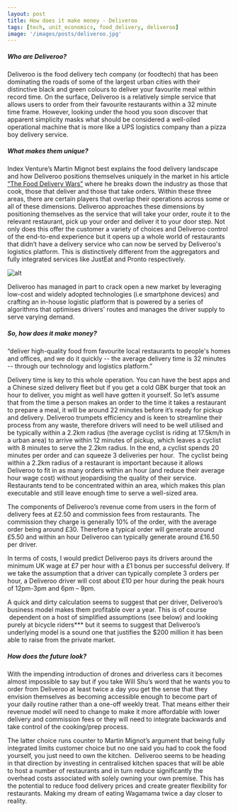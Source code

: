 ```yaml
---
layout: post
title: How does it make money - Deliveroo
tags: [tech, unit_economics, food_delivery, deliveroo]
image: '/images/posts/deliveroo.jpg'
---
```


##### Who are Deliveroo?

Deliveroo is the food delivery tech company (or foodtech) that has been dominating the roads of some of the largest urban cities with their distinctive black and green colours to deliver your favourite meal within record time. On the surface, Deliveroo is a relatively simple service that allows users to order from their favourite restaurants within a 32 minute time frame. However, looking under the hood you soon discover that apparent simplicity masks what should be considered a well-oiled operational machine that is more like a UPS logistics company than a pizza boy delivery service.

##### What makes them unique?

Index Venture’s Martin Mignot best explains the food delivery landscape and how Deliveroo positions themselves uniquely in the market in his article [“The Food Delivery Wars”](https://www.indexventures.com/blog/the-food-delivery-wars) where he breaks down the industry as those that cook, those that deliver and those that take orders. Within these three areas, there are certain players that overlap their operations across some or all of these dimensions. Deliveroo approaches these dimensions by positioning themselves as the service that will take your order, route it to the relevant restaurant, pick up your order and deliver it to your door step. Not only does this offer the customer a variety of choices and Deliveroo control of the end-to-end experience but it opens up a whole world of restaurants that didn’t have a delivery service who can now be served by Deliveroo's logistics platform. This is distinctively different from the aggregators and fully integrated services like JustEat and Pronto respectively.

![alt](https://indexventures.com/sites/default/files/images/blog-post/indexventures-venndiagram-01.jpg)

Deliveroo has managed in part to crack open a new market by leveraging low-cost and widely adopted technologies (i.e smartphone devices) and crafting an in-house logistic platform that is powered by a series of algorithms that optimises drivers' routes and manages the driver supply to serve varying demand.

##### So, how does it make money?

“deliver high-quality food from favourite local restaurants to people's homes and offices, and we do it quickly -- the average delivery time is 32 minutes -- through our technology and logistics platform.”

Delivery time is key to this whole operation. You can have the best apps and a Chinese sized delivery fleet but if you get a cold GBK burger that took an hour to deliver, you might as well have gotten it yourself. So let’s assume that from the time a person makes an order to the time it takes a restaurant to prepare a meal, it will be around 22 minutes before it’s ready for pickup and delivery. Deliveroo trumpets efficiency and is keen to streamline their process from any waste, therefore drivers will need to be well utilised and be typically within a 2.2km radius (the average cyclist is riding at 17.5km/h in a urban area) to arrive within 12 minutes of pickup, which leaves a cyclist with 8 minutes to serve the 2.2km radius. In the end, a cyclist spends 20 minutes per order and can squeeze 3 deliveries per hour.  The cyclist being within a 2.2km radius of a restaurant is important because it allows Deliveroo to fit in as many orders within an hour (and reduce their average hour wage cost) without jeopardising the quality of their service. Restaurants tend to be concentrated within an area, which makes this plan executable and still leave enough time to serve a well-sized area.

The components of Deliveroo’s revenue come from users in the form of delivery fees at £2.50 and commission fees from restaurants. The commission they charge is generally 10% of the order, with the average order being around £30. Therefore a typical order will generate around £5.50 and within an hour Deliveroo can typically generate around £16.50 per driver.

In terms of costs, I would predict Deliveroo pays its drivers around the minimum UK wage at £7 per hour with a £1 bonus per successful delivery. If we take the assumption that a driver can typically complete 3 orders per hour, a Deliveroo driver will cost about £10 per hour during the peak hours of 12pm-3pm and 6pm – 9pm.

A quick and dirty calculation seems to suggest that per driver, Deliveroo’s business model makes them profitable over a year. This is of course  dependent on a host of simplified assumptions (see below) and looking purely at bicycle riders*** but it seems to suggest that Deliveroo’s underlying model is a sound one that justifies the $200 million it has been able to raise from the private market.

##### How does the future look?

With the impending introduction of drones and driverless cars it becomes almost impossible to say but if you take Will Shu’s word that he wants you to order from Deliveroo at least twice a day you get the sense that they envision themselves as becoming accessible enough to become part of your daily routine rather than a one-off weekly treat. That means either their revenue model will need to change to make it more affordable with lower delivery and commission fees or they will need to integrate backwards and take control of the cooking/prep process.

The latter choice runs counter to Martin Mignot’s argument that being fully integrated limits customer choice but no one said you had to cook the food yourself, you just need to own the kitchen.  Deliveroo seems to be heading in that direction by investing in centralised kitchen spaces that will be able to host a number of restaurants and in turn reduce significantly the overhead costs associated with solely owning your own premise. This has the potential to reduce food delivery prices and create greater flexibility for restaurants. Making my dream of eating Wagamama twice a day closer to reality.
